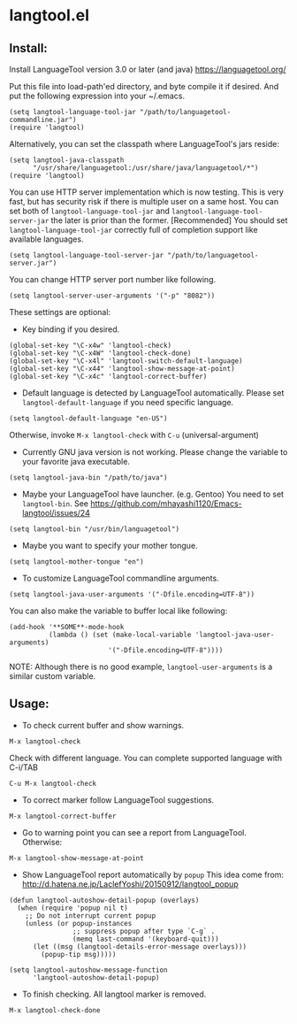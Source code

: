 langtool.el
===========

## Install:

Install LanguageTool version 3.0 or later (and java)
https://languagetool.org/

Put this file into load-path'ed directory, and byte compile it if
desired. And put the following expression into your ~/.emacs.

```
(setq langtool-language-tool-jar "/path/to/languagetool-commandline.jar")
(require 'langtool)
```

Alternatively, you can set the classpath where LanguageTool's jars reside:

```
(setq langtool-java-classpath
      "/usr/share/languagetool:/usr/share/java/languagetool/*")
(require 'langtool)
```

You can use HTTP server implementation which is now testing.  This
is very fast, but has security risk if there is multiple user on a
same host. You can set both of
`langtool-language-tool-jar` and `langtool-language-tool-server-jar`
the later is prior than the former.
[Recommended] You should set `langtool-language-tool-jar` correctly
   full of completion support like available languages.

```
(setq langtool-language-tool-server-jar "/path/to/languagetool-server.jar")
```

You can change HTTP server port number like following.

```
(setq langtool-server-user-arguments '("-p" "8082"))
```

These settings are optional:

* Key binding if you desired.

```
(global-set-key "\C-x4w" 'langtool-check)
(global-set-key "\C-x4W" 'langtool-check-done)
(global-set-key "\C-x4l" 'langtool-switch-default-language)
(global-set-key "\C-x44" 'langtool-show-message-at-point)
(global-set-key "\C-x4c" 'langtool-correct-buffer)
```

* Default language is detected by LanguageTool automatically.
  Please set `langtool-default-language` if you need specific language.

```
(setq langtool-default-language "en-US")
```

  Otherwise, invoke `M-x langtool-check` with `C-u` (universal-argument)

* Currently GNU java version is not working.
  Please change the variable to your favorite java executable.

```
(setq langtool-java-bin "/path/to/java")
```

* Maybe your LanguageTool have launcher. (e.g. Gentoo)
  You need to set `langtool-bin`.
  See https://github.com/mhayashi1120/Emacs-langtool/issues/24

```
(setq langtool-bin "/usr/bin/languagetool")
```

* Maybe you want to specify your mother tongue.

```
(setq langtool-mother-tongue "en")
```

* To customize LanguageTool commandline arguments.

```
(setq langtool-java-user-arguments '("-Dfile.encoding=UTF-8"))
```

  You can also make the variable to buffer local like following:

```
(add-hook '**SOME**-mode-hook
          (lambda () (set (make-local-variable 'langtool-java-user-arguments)
                         '("-Dfile.encoding=UTF-8"))))
```

  NOTE: Although there is no good example, `langtool-user-arguments` is
  a similar custom variable.

## Usage:

* To check current buffer and show warnings.

```
M-x langtool-check
```

  Check with different language. You can complete supported language
  with C-i/TAB

```
C-u M-x langtool-check
```

* To correct marker follow LanguageTool suggestions.

```
M-x langtool-correct-buffer
```

* Go to warning point you can see a report from LanguageTool.
  Otherwise:

```
M-x langtool-show-message-at-point
```

* Show LanguageTool report automatically by `popup`
  This idea come from:
  http://d.hatena.ne.jp/LaclefYoshi/20150912/langtool_popup

```
(defun langtool-autoshow-detail-popup (overlays)
  (when (require 'popup nil t)
    ;; Do not interrupt current popup
    (unless (or popup-instances
                ;; suppress popup after type `C-g` .
                (memq last-command '(keyboard-quit)))
      (let ((msg (langtool-details-error-message overlays)))
        (popup-tip msg)))))
```

```
(setq langtool-autoshow-message-function
      'langtool-autoshow-detail-popup)
```

* To finish checking. All langtool marker is removed.

```
M-x langtool-check-done
```

